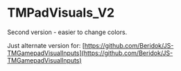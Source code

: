 # TMPadVisuals_V2
Second version - easier to change colors.

Just alternate version for:
[https://github.com/Beridok/JS-TMGamepadVisualInputs](https://github.com/Beridok/JS-TMGamepadVisualInputs)

